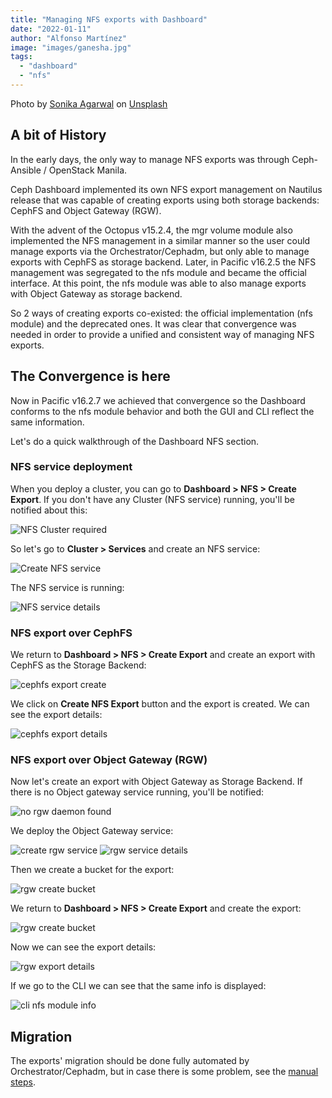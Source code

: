 ```yaml
---
title: "Managing NFS exports with Dashboard"
date: "2022-01-11"
author: "Alfonso Martínez"
image: "images/ganesha.jpg"
tags:
  - "dashboard"
  - "nfs"
---
```

Photo by <a href="https://unsplash.com/@sonika_agarwal?utm_source=unsplash&utm_medium=referral&utm_content=creditCopyText">Sonika Agarwal</a> on <a href="https://unsplash.com/s/photos/ganesha?utm_source=unsplash&utm_medium=referral&utm_content=creditCopyText">Unsplash</a>

## A bit of History

In the early days, the only way to manage NFS exports was through Ceph-Ansible / OpenStack Manila.

Ceph Dashboard implemented its own NFS export management on Nautilus release that was capable of creating
exports using both storage backends: CephFS and Object Gateway (RGW).

With the advent of the Octopus v15.2.4, the mgr volume module also implemented the NFS management
in a similar manner so the user could manage exports via the Orchestrator/Cephadm, but only able to manage
exports with CephFS as storage backend. Later, in Pacific v16.2.5 the NFS management was segregated to the nfs module
and became the official interface. At this point, the nfs module was able to also manage exports with Object Gateway as storage backend.

So 2 ways of creating exports co-existed: the official implementation (nfs module) and the deprecated ones.
It was clear that convergence was needed in order to provide a unified and consistent way of managing NFS exports.

## The Convergence is here

Now in Pacific v16.2.7 we achieved that convergence so the Dashboard conforms to the nfs module behavior and both
the GUI and CLI reflect the same information.

Let's do a quick walkthrough of the Dashboard NFS section.

### NFS service deployment

When you deploy a cluster, you can go to **Dashboard > NFS > Create Export**. If you don't have any Cluster (NFS service) running, you'll be notified about this:

![NFS Cluster required](images/nfs-clusters-required.png)

So let's go to **Cluster > Services** and create an NFS service:

![Create NFS service](images/create-nfs-service.png)

The NFS service is running:

![NFS service details](images/nfs-service-details.png)

### NFS export over CephFS

We return to **Dashboard > NFS > Create Export** and create an export with CephFS as the Storage Backend:

![cephfs export create](images/nfs-export-create-form-cephfs.png)

We click on **Create NFS Export** button and the export is created. We can see the export details:

![cephfs export details](images/nfs-export-details-cephfs.png)

### NFS export over Object Gateway (RGW)

Now let's create an export with Object Gateway as Storage Backend. If there is no Object gateway service running, you'll be notified:

![no rgw daemon found](images/no-rgw-daemon-found.png)

We deploy the Object Gateway service:

![create rgw service](images/create-rgw-service.png)
![rgw service details](images/rgw-service-details.png)

Then we create a bucket for the export:

![rgw create bucket](images/create-bucket.png)

We return to **Dashboard > NFS > Create Export** and create the export:

![rgw create bucket](images/nfs-export-create-form-rgw.png)

Now we can see the export details:

![rgw export details](images/nfs-export-details-rgw.png)

If we go to the CLI we can see that the same info is displayed:

![cli nfs module info](images/cli-nfs-module-info.png)

## Migration

The exports' migration should be done fully automated by Orchestrator/Cephadm, but in case there is some problem, see the [manual steps](https://github.com/ceph/ceph/pull/44252/files).

